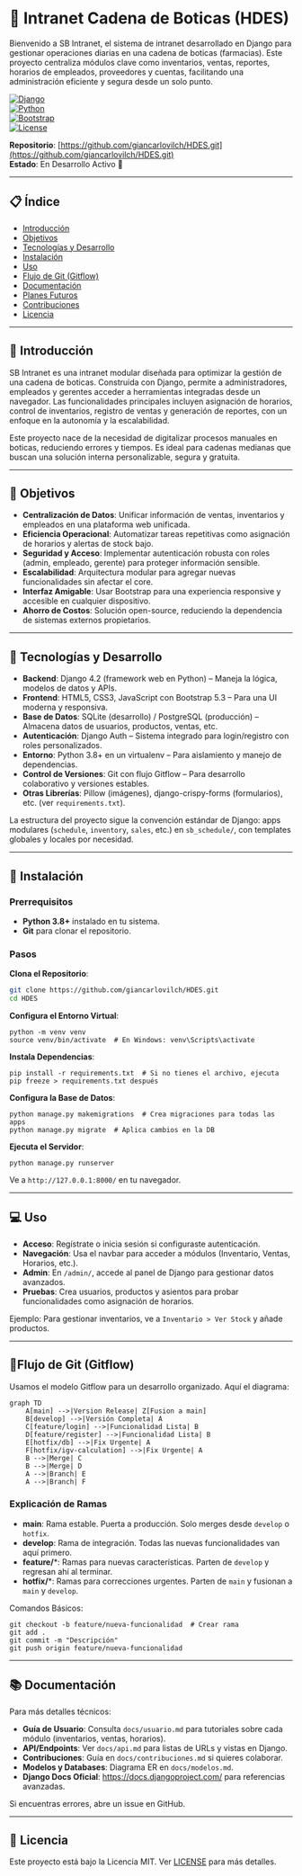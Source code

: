 # 🏥 Intranet Cadena de Boticas (HDES)

Bienvenido a SB Intranet, el sistema de intranet desarrollado en Django para gestionar operaciones diarias en una cadena de boticas (farmacias). Este proyecto centraliza módulos clave como inventarios, ventas, reportes, horarios de empleados, proveedores y cuentas, facilitando una administración eficiente y segura desde un solo punto.

[![Django](https://img.shields.io/badge/Django-4.2-green.svg)](https://www.djangoproject.com/)  
[![Python](https://img.shields.io/badge/Python-3.8+-blue.svg)](https://www.python.org/)  
[![Bootstrap](https://img.shields.io/badge/Bootstrap-5.3-purple.svg)](https://getbootstrap.com/)  
[![License](https://img.shields.io/badge/License-MIT-red.svg)](LICENSE)

**Repositorio**: [https://github.com/giancarlovilch/HDES.git](https://github.com/giancarlovilch/HDES.git)  
**Estado**: En Desarrollo Activo 🚀

---

## 📋 Índice
- [Introducción](#introducción)
- [Objetivos](#objetivos)
- [Tecnologías y Desarrollo](#tecnologías-y-desarrollo)
- [Instalación](#instalación)
- [Uso](#uso)
- [Flujo de Git (Gitflow)](#flujo-de-git-gitflow)
- [Documentación](#documentación)
- [Planes Futuros](#planes-futuros)
- [Contribuciones](#contribuciones)
- [Licencia](#licencia)

---

## 📖 Introducción

SB Intranet es una intranet modular diseñada para optimizar la gestión de una cadena de boticas. Construida con Django, permite a administradores, empleados y gerentes acceder a herramientas integradas desde un navegador. Las funcionalidades principales incluyen asignación de horarios, control de inventarios, registro de ventas y generación de reportes, con un enfoque en la autonomía y la escalabilidad.

Este proyecto nace de la necesidad de digitalizar procesos manuales en boticas, reduciendo errores y tiempos. Es ideal para cadenas medianas que buscan una solución interna personalizable, segura y gratuita.

---

## 🎯 Objetivos

- **Centralización de Datos**: Unificar información de ventas, inventarios y empleados en una plataforma web unificada.
- **Eficiencia Operacional**: Automatizar tareas repetitivas como asignación de horarios y alertas de stock bajo.
- **Seguridad y Acceso**: Implementar autenticación robusta con roles (admin, empleado, gerente) para proteger información sensible.
- **Escalabilidad**: Arquitectura modular para agregar nuevas funcionalidades sin afectar el core.
- **Interfaz Amigable**: Usar Bootstrap para una experiencia responsive y accesible en cualquier dispositivo.
- **Ahorro de Costos**: Solución open-source, reduciendo la dependencia de sistemas externos propietarios.

---

## 🔧 Tecnologías y Desarrollo

- **Backend**: Django 4.2 (framework web en Python) – Maneja la lógica, modelos de datos y APIs.
- **Frontend**: HTML5, CSS3, JavaScript con Bootstrap 5.3 – Para una UI moderna y responsiva.
- **Base de Datos**: SQLite (desarrollo) / PostgreSQL (producción) – Almacena datos de usuarios, productos, ventas, etc.
- **Autenticación**: Django Auth – Sistema integrado para login/registro con roles personalizados.
- **Entorno**: Python 3.8+ en un virtualenv – Para aislamiento y manejo de dependencias.
- **Control de Versiones**: Git con flujo Gitflow – Para desarrollo colaborativo y versiones estables.
- **Otras Librerías**: Pillow (imágenes), django-crispy-forms (formularios), etc. (ver `requirements.txt`).

La estructura del proyecto sigue la convención estándar de Django: apps modulares (`schedule`, `inventory`, `sales`, etc.) en `sb_schedule/`, con templates globales y locales por necesidad.

---

## 🚀 Instalación

### Prerrequisitos
- **Python 3.8+** instalado en tu sistema.
- **Git** para clonar el repositorio.

### Pasos

**Clona el Repositorio**:

```bash
git clone https://github.com/giancarlovilch/HDES.git
cd HDES
```

**Configura el Entorno Virtual**:

```
python -m venv venv
source venv/bin/activate  # En Windows: venv\Scripts\activate
```

**Instala Dependencias**:

```
pip install -r requirements.txt  # Si no tienes el archivo, ejecuta pip freeze > requirements.txt después
```

**Configura la Base de Datos**:

```
python manage.py makemigrations  # Crea migraciones para todas las apps
python manage.py migrate  # Aplica cambios en la DB
```

**Ejecuta el Servidor**:

```
python manage.py runserver
```

Ve a `http://127.0.0.1:8000/` en tu navegador.

------

## 💻 Uso

- **Acceso**: Regístrate o inicia sesión si configuraste autenticación.
- **Navegación**: Usa el navbar para acceder a módulos (Inventario, Ventas, Horarios, etc.).
- **Admin**: En `/admin/`, accede al panel de Django para gestionar datos avanzados.
- **Pruebas**: Crea usuarios, productos y asientos para probar funcionalidades como asignación de horarios.

Ejemplo: Para gestionar inventarios, ve a `Inventario > Ver Stock` y añade productos.

------

## 🌊Flujo de Git (Gitflow)

Usamos el modelo Gitflow para un desarrollo organizado. Aquí el diagrama:

```mermaid
graph TD
    A[main] -->|Version Release| Z[Fusion a main]
    B[develop] -->|Versión Completa| A
    C[feature/login] -->|Funcionalidad Lista| B
    D[feature/register] -->|Funcionalidad Lista| B
    E[hotfix/db] -->|Fix Urgente| A
    F[hotfix/igv-calculation] -->|Fix Urgente| A
    B -->|Merge| C
    B -->|Merge| D
    A -->|Branch| E
    A -->|Branch| F
```

### Explicación de Ramas

- **main**: Rama estable. Puerta a producción. Solo merges desde `develop` o `hotfix`.
- **develop**: Rama de integración. Todas las nuevas funcionalidades van aquí primero.
- **feature/***: Ramas para nuevas características. Parten de `develop` y regresan ahí al terminar.
- **hotfix/***: Ramas para correcciones urgentes. Parten de `main` y fusionan a `main` y `develop`.

Comandos Básicos:

```
git checkout -b feature/nueva-funcionalidad  # Crear rama
git add .
git commit -m "Descripción"
git push origin feature/nueva-funcionalidad
```

------

## 📚 Documentación

Para más detalles técnicos:

- **Guía de Usuario**: Consulta `docs/usuario.md` para tutoriales sobre cada módulo (inventarios, ventas, horarios).
- **API/Endpoints**: Ver `docs/api.md` para listas de URLs y vistas en Django.
- **Contribuciones**: Guía en `docs/contribuciones.md` si quieres colaborar.
- **Modelos y Databases**: Diagrama ER en `docs/modelos.md`.
- **Django Docs Oficial**: https://docs.djangoproject.com/ para referencias avanzadas.

Si encuentras errores, abre un issue en GitHub.

------

## 📄 Licencia

Este proyecto está bajo la Licencia MIT. Ver [LICENSE](https://openrouter.ai/LICENSE) para más detalles.
